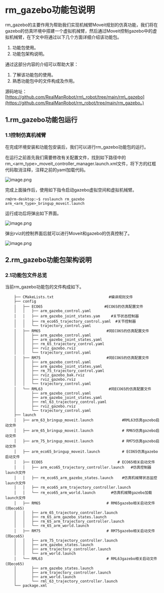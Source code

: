 # rm\_gazebo功能包说明

rm\_gazebo的主要作用为帮助我们实现机械臂Moveit规划的仿真功能，我们将在gazebo的仿真环境中搭建一个虚拟机械臂，然后通过Moveit控制gazebo中的虚拟机械臂，在下文中将通过以下几个方面详细介绍该功能包。

1. 功能包使用。
2. 功能包架构说明。

通过这部分内容的介绍可以帮助大家：

1. 了解该功能包的使用。
2. 熟悉功能包中的文件构成及作用。

源码地址：[https://github.com/RealManRobot/rm\_robot/tree/main/rm\_gazebo](https://github.com/RealManRobot/rm_robot/tree/main/rm_gazebo。)

## 1.rm\_gazebo功能包运行

### 1.1控制仿真机械臂

在完成环境安装和功能包安装后，我们可以进行rm\_gazebo功能包的运行。

在运行之前首先我们需要修改有关配置文件，找到如下路径中的rm\_<arm\_type>\_moveit\_controller\_manager.launch.xml文件，将下方的红框代码取消注释，注释之前的yaml加载代码。

![image.png](https://alidocs.oss-cn-zhangjiakou.aliyuncs.com/res/Pd6l2YkePP4NO7Ma/img/be75baa9-494d-437a-9833-cdf5794fd3f3.png)

完成上面操作后，使用如下指令启动gazebo虚拟空间和虚拟机械臂。

```ROS
rm@rm-desktop:~$ roslaunch rm_gazebo arm_<arm_type>_bringup_moveit.launch
```

运行成功后将弹出如下界面。

![image.png](https://alidocs.oss-cn-zhangjiakou.aliyuncs.com/res/Pd6l2YkePP4NO7Ma/img/5d6e47c5-1a21-43a0-84ff-3c0cb887dd08.png)

弹出rviz的控制界面后就可以进行Moveit和gazebo的仿真控制了。

![image.png](https://alidocs.oss-cn-zhangjiakou.aliyuncs.com/res/Pd6l2YkePP4NO7Ma/img/7a690926-e620-4cb9-a915-ed0f96b1bfe4.png)

## 2.rm\_gazebo功能包架构说明

### 2.1功能包文件总览

当前rm\_gazebo功能包的文件构成如下。

```
    ├── CMakeLists.txt                         #编译规则文件
    ├── config
    │   ├── ECO65                            #ECO65的仿真配置文件
    │   │   ├── arm_gazebo_control.yaml
    │   │   ├── arm_gazebo_joint_states.yam     #关节状态控制器
    │   │   ├── rm_eco65_trajectory_control.yaml  #关节控制器
    │   │   └── trajectory_control.yaml
    │   ├── RM65                              #同ECO65的仿真配置文件
    │   │   ├── arm_gazebo_control.yaml
    │   │   ├── arm_gazebo_joint_states.yaml
    │   │   ├── rm_65_trajectory_control.yaml
    │   │   ├── rviz_gazebo.rviz
    │   │   └── trajectory_control.yaml
    │   ├── RM75                              #同ECO65的仿真配置文件
    │   │   ├── arm_gazebo_control.yaml
    │   │   ├── arm_gazebo_joint_states.yaml
    │   │   ├── rm_75_trajectory_control.yaml
    │   │   ├── rviz_gazebo_bak.rviz
    │   │   ├── rviz_gazebo.rviz
    │   │   └── trajectory_control.yaml
    │   └── RML63                              #同ECO65的仿真配置文件
    │       ├── arm_gazebo_control.yaml
    │       ├── arm_gazebo_joint_states.yaml
    │       ├── rml_63_trajectory_control.yaml
    │       ├── rviz_gazebo.rviz
    │       └── trajectory_control.yaml
    ├── launch
    │   ├── arm_63_bringup_moveit.launch             #RML63仿真gazebo启动文件
    │   ├── arm_65_bringup_moveit.launch             # RM65仿真gazebo启动文件
    │   ├── arm_75_bringup_moveit.launch             # RM75仿真gazebo启动文件
    │   ├── arm_eco65_bringup_moveit.launch          # ECO65仿真gazebo启动文件
    │   ├── ECO65                                  # ECO65相关启动文件
    │   │   ├── arm_eco65_trajectory_controller.launch   #仿真控制器launch文件
    │   │   ├── rm_eco65_arm_gazebo_states.launch    #仿真机械臂状态监控launch文件
    │   │   ├── rm_eco65_arm_trajectory_controller.launch
    │   │   └── rm_eco65_arm_world.launch       #仿真机械臂gazebo加载launch文件
    │   ├── RM65                              # RM65gazebo相关启动文件(同eco65)
    │   │   ├── arm_65_trajectory_controller.launch
    │   │   ├── rm_65_arm_gazebo_states.launch
    │   │   ├── rm_65_arm_trajectory_controller.launch
    │   │   └── rm_65_arm_world.launch
    │   ├── RM75                              # RM75gazebo相关启动文件(同eco65)
    │   │   ├── arm_75_trajectory_controller.launch
    │   │   ├── arm_gazebo_states.launch
    │   │   ├── arm_trajectory_controller.launch
    │   │   └── arm_world.launch
    │   └── RML63                             # RML63gazebo相关启动文件(同eco65)
    │       ├── arm_gazebo_states.launch
    │       ├── arm_trajectory_controller.launch
    │       ├── arm_world.launch
    │       └── rml_63_trajectory_controller.launch
    └── package.xml
```

